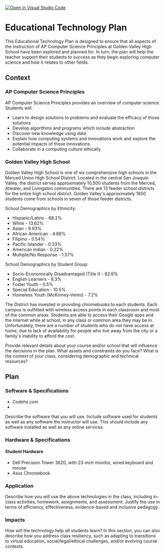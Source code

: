 [![Open in Visual Studio Code](https://classroom.github.com/assets/open-in-vscode-f059dc9a6f8d3a56e377f745f24479a46679e63a5d9fe6f495e02850cd0d8118.svg)](https://classroom.github.com/online_ide?assignment_repo_id=5674476&assignment_repo_type=AssignmentRepo)
# Educational Technology Plan

This Educational Technology Plan is designed to ensure that all aspects of the instruction of AP Computer Science Principles at Golden Valley High School have been explored and planned for. In turn, the plan will help the teacher support their students to success as they begin exploring computer science and how it relates to other fields.

## Context

### AP Computer Science Principles

AP Computer Science Principles provides an overview of computer science. Students will:
* Learn to design solutions to problems and evaluate the efficacy of those solutions
* Develop algorithms and programs which include abstraction
* Discover new knowledge using data
* Explain how computing systems and innovations work and explore the potential impacts of those innovations
* Collaborate in a computing culture ethically

### Golden Valley High School

Golden Valley High School is one of six comprehensive high schools in the Merced Union High School District. Located in the central San Joaquin Valley, the district serves approximately 10,500 students from the Merced, Atwater, and Livingston communities. There are 13 feeder school districts for the entire high school district. Golden Valley's approximately 1850 students come from schools in seven of those feeder districts.

School Demographics by Ethnicity:
* Hispanic/Latino - 68.2%
* White - 13.62%
* Asian - 9.93%
* African American - 4.88%
* Filipino - 0.54%
* Pacific Islander - 0.33%
* American Indian - 0.22%
* Multiple/No Response - 1.57%

School Demographics by Student Group:
* Socio-Economically Disadvantaged (Title I) - 82.6%
* English Learners - 8.3%
* Foster Youth - 0.5%
* Special Education - 10.5%
* Homeless Youth (McKinney-Vento) - 7.2%

The District has invested in providing chromebooks to each students. Each campus is outfitted with wireless access points in each classroom and most of the common areas. Students are able to access their Google apps and the internet while at school, in any class or common area they may be in. Unfortunately, there are a number of students who do not have access at home, due to lack of availability for people who live away from the city or a family's inability to afford the cost.    

Provide relevant details about your course and/or school that will influence the
decisions in the plan. What assets and constraints do you face? What is the
context of your class, considering demographic and technical resources?

## Plan

### Software & Specifications

* Codehs.com
* 
Describe the software that you will use. Include software used for students as
well as any software the instructor will use. This should include any software
installed as well as any online services.

### Hardware & Specifications

#### Student Hardware

* Dell Precision Tower 3620, with 23-inch monitor, wired keyboard and mouse
* Asus Chromebook

### Application

Describe how you will use the above technologies in the class, including
in-class activities, homework, assignments, and assessment. Justify the use
in terms of efficiency, effectiveness, evidence-based and inclusive pedagogy.

### Impacts

How will the technology help *all* students learn? In this section, you can also
describe how you address class resiliency, such as adapting to
transitions to virtual education, social/legal/ethical challenges,  and/or
evolving course contexts.
